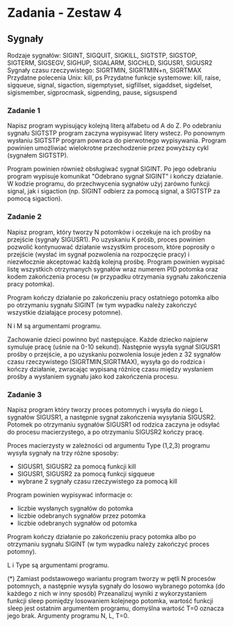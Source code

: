 # Zadania - Zestaw 4
## Sygnały
Rodzaje sygnałów: SIGINT, SIGQUIT, SIGKILL, SIGTSTP, SIGSTOP, SIGTERM, SIGSEGV, SIGHUP, SIGALARM, SIGCHLD, SIGUSR1, SIGUSR2
Sygnały czasu rzeczywistego: SIGRTMIN, SIGRTMIN+n, SIGRTMAX
Przydatne polecenia Unix: kill, ps
Przydatne funkcje systemowe: kill, raise, sigqueue, signal, sigaction, sigemptyset, sigfillset, sigaddset, sigdelset, sigismember, sigprocmask, sigpending, pause, sigsuspend

### Zadanie 1
Napisz program wypisujący kolejną literą alfabetu od A do Z. Po odebraniu sygnału SIGTSTP program zaczyna wypisywać litery wstecz. Po ponownym wysłaniu SIGTSTP program powraca do pierwotnego wypisywania. Program powinien umożliwiać wielokrotne przechodzenie przez powyższy cykl (sygnałem SIGTSTP).

Program powinien również obsługiwać sygnał SIGINT. Po jego odebraniu program wypisuje komunikat "Odebrano sygnał SIGINT" i kończy działanie. W kodzie programu, do przechwycenia sygnałów użyj zarówno funkcji signal, jak i sigaction (np. SIGINT odbierz za pomocą signal, a SIGTSTP za pomocą sigaction).

### Zadanie 2
Napisz program, który tworzy N potomków i oczekuje na ich prośby na przejście (sygnały SIGUSR1). Po uzyskaniu K próśb, proces powinien pozwolić kontynuować działanie wszystkim procesom, które poprosiły o przejście (wysłać im sygnał pozwolenia na rozpoczęcie pracy) i niezwłocznie akceptować każdą kolejną prośbę. Program powinien wypisać listę wszystkich otrzymanych sygnałów wraz numerem PID potomka oraz kodem zakończenia procesu (w przypadku otrzymania sygnału zakończenia pracy potomka).

Program kończy działanie po zakończeniu pracy ostatniego potomka albo po otrzymaniu sygnału SIGINT (w tym wypadku należy zakończyć wszystkie działające procesy potomne).

N i M są argumentami programu.

Zachowanie dzieci powinno być następujące. Każde dziecko najpierw symuluje pracę (uśnie na 0-10 sekund). Następnie wysyła sygnał SIGUSR1 prośby o przejście, a po uzyskaniu pozwolenia losuje jeden z 32 sygnałów czasu rzeczywistego  (SIGRTMIN,SIGRTMAX), wysyła go do rodzica i kończy działanie, zwracając wypisaną różnicę czasu między wysłaniem prośby a wysłaniem sygnału jako kod zakończenia procesu.

### Zadanie 3
Napisz program który tworzy proces potomnych i wysyła do niego L sygnałów SIGUSR1, a następnie sygnał zakończenia wysyłania SIGUSR2. Potomek po otrzymaniu sygnałów SIGUSR1 od rodzica zaczyna je odsyłać do procesu macierzystego, a po otrzymaniu SIGUSR2 kończy pracę.

Proces macierzysty w zależności od argumentu Type (1,2,3) programu wysyła sygnały na trzy różne sposoby:
* SIGUSR1, SIGUSR2 za pomocą funkcji kill
* SIGUSR1, SIGUSR2 za pomocą funkcji sigqueue
* wybrane 2 sygnały czasu rzeczywistego za pomocą kill

Program powinien wypisywać informacje o:
* liczbie wysłanych sygnałów do potomka
* liczbie odebranych sygnałów przez potomka
* liczbie odebranych sygnałów od potomka

Program kończy działanie po zakończeniu pracy potomka albo po otrzymaniu sygnału SIGINT (w tym wypadku należy zakończyć proces potomny).

L i Type są argumentami programu.

(*) Zamiast podstawowego wariantu program tworzy w pętli N procesów potomnych, a następnie wysyła sygnały do losowo wybranego potomka (do każdego z nich w inny sposób) Przeanalizuj wyniki z wykorzystaniem funkcji sleep pomiędzy losowaniem kolejnego potomka, wartość funkcji sleep jest ostatnim argumentem programu, domyślna wartość T=0 oznacza jego brak. Argumenty programu N, L, T=0.